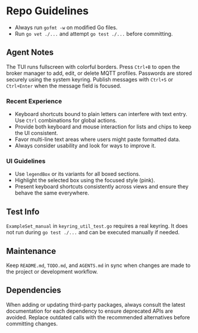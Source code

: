 # Repo Guidelines

- Always run `gofmt -w` on modified Go files.
- Run `go vet ./...` and attempt `go test ./...` before committing.

## Agent Notes
The TUI runs fullscreen with colorful borders. Press `Ctrl+B` to open the broker manager to add, edit, or delete MQTT profiles. Passwords are stored securely using the system keyring. Publish messages with `Ctrl+S` or `Ctrl+Enter` when the message field is focused.

### Recent Experience
- Keyboard shortcuts bound to plain letters can interfere with text entry. Use `Ctrl` combinations for global actions.
- Provide both keyboard and mouse interaction for lists and chips to keep the UI consistent.
- Favor multi-line text areas where users might paste formatted data.
- Always consider usability and look for ways to improve it.

### UI Guidelines
- Use `legendBox` or its variants for all boxed sections.
- Highlight the selected box using the focused style (pink).
- Present keyboard shortcuts consistently across views and ensure they behave the same everywhere.

## Test Info
`ExampleSet_manual` in `keyring_util_test.go` requires a real keyring. It does not run during `go test ./...` and can be executed manually if needed.

## Maintenance
Keep `README.md`, `TODO.md`, and `AGENTS.md` in sync when changes are made to the project or development workflow.

## Dependencies
When adding or updating third-party packages, always consult the latest
documentation for each dependency to ensure deprecated APIs are avoided.
Replace outdated calls with the recommended alternatives before committing
changes.
